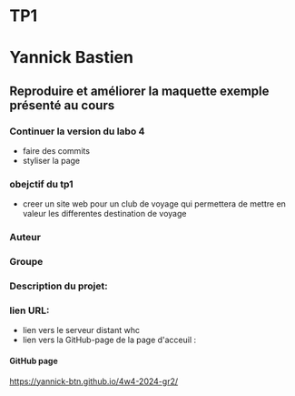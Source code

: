 # TP1
# Yannick Bastien
## Reproduire et améliorer la maquette exemple présenté au cours

### Continuer la version du labo 4
- faire des commits
- styliser la page

### obejctif du tp1
- creer un site web pour un club de voyage qui permettera de mettre en valeur les differentes destination de voyage

### Auteur
### Groupe 

### Description du projet:

### lien URL:
- lien vers le serveur distant whc
- lien vers la GitHub-page de la page d'acceuil :


#### GitHub page

 https://yannick-btn.github.io/4w4-2024-gr2/